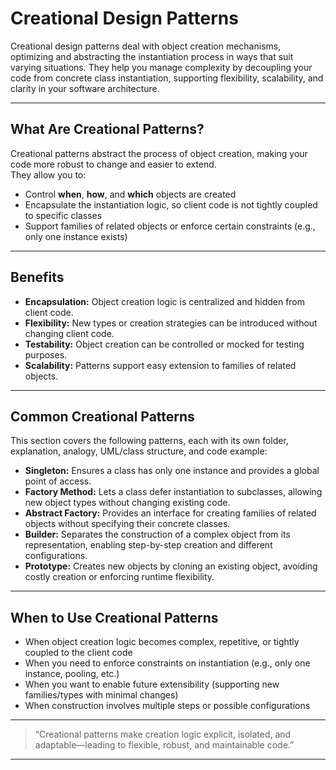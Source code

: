 # Creational Design Patterns

Creational design patterns deal with object creation mechanisms, optimizing and abstracting the instantiation process in ways that suit varying situations. They help you manage complexity by decoupling your code from concrete class instantiation, supporting flexibility, scalability, and clarity in your software architecture.

---

## What Are Creational Patterns?

Creational patterns abstract the process of object creation, making your code more robust to change and easier to extend.  
They allow you to:
- Control **when**, **how**, and **which** objects are created
- Encapsulate the instantiation logic, so client code is not tightly coupled to specific classes
- Support families of related objects or enforce certain constraints (e.g., only one instance exists)

---

## Benefits

- **Encapsulation:** Object creation logic is centralized and hidden from client code.
- **Flexibility:** New types or creation strategies can be introduced without changing client code.
- **Testability:** Object creation can be controlled or mocked for testing purposes.
- **Scalability:** Patterns support easy extension to families of related objects.

---

## Common Creational Patterns

This section covers the following patterns, each with its own folder, explanation, analogy, UML/class structure, and code example:

- **Singleton:** Ensures a class has only one instance and provides a global point of access.
- **Factory Method:** Lets a class defer instantiation to subclasses, allowing new object types without changing existing code.
- **Abstract Factory:** Provides an interface for creating families of related objects without specifying their concrete classes.
- **Builder:** Separates the construction of a complex object from its representation, enabling step-by-step creation and different configurations.
- **Prototype:** Creates new objects by cloning an existing object, avoiding costly creation or enforcing runtime flexibility.

---

## When to Use Creational Patterns

- When object creation logic becomes complex, repetitive, or tightly coupled to the client code
- When you need to enforce constraints on instantiation (e.g., only one instance, pooling, etc.)
- When you want to enable future extensibility (supporting new families/types with minimal changes)
- When construction involves multiple steps or possible configurations



---




> “Creational patterns make creation logic explicit, isolated, and adaptable—leading to flexible, robust, and maintainable code.”

---
